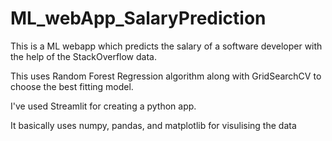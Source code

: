 # ML_webApp_SalaryPrediction

This is a ML webapp which predicts the salary of a software developer with the help of the StackOverflow data.

This uses Random Forest Regression algorithm along with GridSearchCV to choose the best fitting model.

I've used Streamlit for creating a python app.

It basically uses numpy, pandas, and matplotlib for visulising the data
